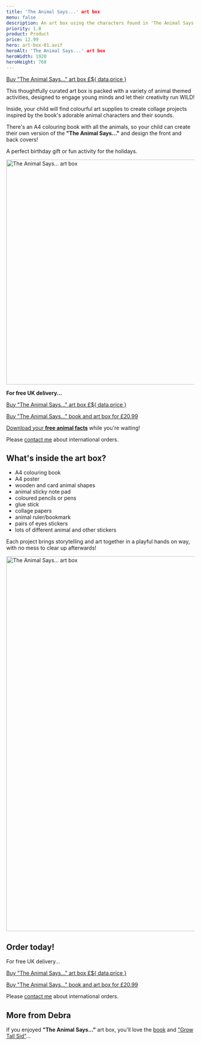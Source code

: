 ```yaml
---
title: 'The Animal Says...' art box
menu: false
description: An art box using the characters found in 'The Animal Says...' book by Debra Wellington.
priority: 1.0
product: Product
price: 12.99
hero: art-box-01.avif
heroAlt: 'The Animal Says...' art box
heroWidth: 1920
heroHeight: 768
---
```


<p><a href="https://www.paypal.com/ncp/payment/K4A3SX8V4HYES" class="button">Buy "The Animal Says..." art box &pound;${ data.price }</a></p>

This thoughtfully curated art box is packed with a variety of animal themed activities, designed to engage young minds and let their creativity run WILD!

Inside, your child will find colourful art supplies to create collage projects inspired by the book's adorable animal characters and their sounds.

There's an A4 colouring book with all the animals, so your child can create their own version of the **"The Animal Says..."** and design the front and back covers!

A perfect birthday gift or fun activity for the holidays.

<img src="--ROOT--images/art-box-02.avif" alt="The Animal Says... art box" width="1000" height="600">

**For free UK delivery...**

<p><a href="https://www.paypal.com/ncp/payment/K4A3SX8V4HYES" class="button">Buy "The Animal Says..." art box &pound;${ data.price }</a></p>

<p><a href="https://www.paypal.com/ncp/payment/Z4S7KSQRVJWA4" class="button">Buy "The Animal Says..." book and art box for &pound;20.99</a></p>

[Download your **free animal facts**](--ROOT--download/animal-facts.pdf) while you're waiting!

Please [contact me](--ROOT--about/) about international orders.


## What's inside the art box?

* A4 colouring book
* A4 poster
* wooden and card animal shapes
* animal sticky note pad
* coloured pencils or pens
* glue stick
* collage papers
* animal ruler/bookmark
* pairs of eyes stickers
* lots of different animal and other stickers


Each project brings storytelling and art together in a playful hands on way, with no mess to clear up afterwards!

<img src="--ROOT--images/art-box-03.avif" alt="The Animal Says... art box" width="1000" height="1000">


## Order today!

For free UK delivery...

<p><a href="https://www.paypal.com/ncp/payment/K4A3SX8V4HYES" class="button">Buy "The Animal Says..." art box &pound;${ data.price }</a></p>

<p><a href="https://www.paypal.com/ncp/payment/Z4S7KSQRVJWA4" class="button">Buy "The Animal Says..." book and art box for &pound;20.99</a></p>

Please [contact me](--ROOT--about/) about international orders.


## More from Debra

If you enjoyed **"The Animal Says..."** art box, you'll love the [book](--ROOT--books/the-animal-says/) and ["Grow Tall Sid"](--ROOT--books/grow-tall-sid/)...
